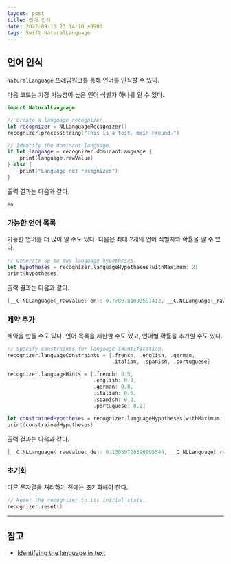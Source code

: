 ```yaml
---
layout: post
title: 언어 인식
date: 2022-09-10 23:14:10 +0900
tags: Swift NaturalLanguage
---
```


## 언어 인식

`NaturalLanguage` 프레임워크를 통해 언어를 인식할 수 있다.

다음 코드는 가장 가능성이 높은 언어 식별자 하나를 알 수 있다.

```swift
import NaturalLanguage

// Create a language recognizer.
let recognizer = NLLanguageRecognizer()
recognizer.processString("This is a test, mein Freund.")

// Identify the dominant language.
if let language = recognizer.dominantLanguage {
    print(language.rawValue)
} else {
    print("Language not recognized")
}
```

출력 결과는 다음과 같다.

```plaintext
en
```

### 가능한 언어 목록

가능한 언어를 더 많이 알 수도 있다.
다음은 최대 2개의 언어 식별자와 확률을 알 수 있다.

```swift
// Generate up to two language hypotheses.
let hypotheses = recognizer.languageHypotheses(withMaximum: 2)
print(hypotheses)
```

출력 결과는 다음과 같다.

```swift
[__C.NLLanguage(_rawValue: en): 0.7789781093597412, __C.NLLanguage(_rawValue: de): 0.13277797400951385]
```

### 제약 추가

제약을 만들 수도 있다.
언어 목록을 제한할 수도 있고, 언어별 확률을 추가할 수도 있다.

```swift
// Specify constraints for language identification.
recognizer.languageConstraints = [.french, .english, .german,
                                  .italian, .spanish, .portuguese]

recognizer.languageHints = [.french: 0.5,
                            .english: 0.9,
                            .german: 0.8,
                            .italian: 0.6,
                            .spanish: 0.3,
                            .portuguese: 0.2]

let constrainedHypotheses = recognizer.languageHypotheses(withMaximum: 2)
print(constrainedHypotheses)
```

출력 결과는 다음과 같다.

```swift
[__C.NLLanguage(_rawValue: de): 0.13059720396995544, __C.NLLanguage(_rawValue: en): 0.8619569540023804]
```

### 초기화

다른 문자열을 처리하기 전에는 초기화해야 한다.

```swift
// Reset the recognizer to its initial state.
recognizer.reset()
```

---

## 참고

- [Identifying the language in text](https://developer.apple.com/documentation/naturallanguage/identifying_the_language_in_text)
